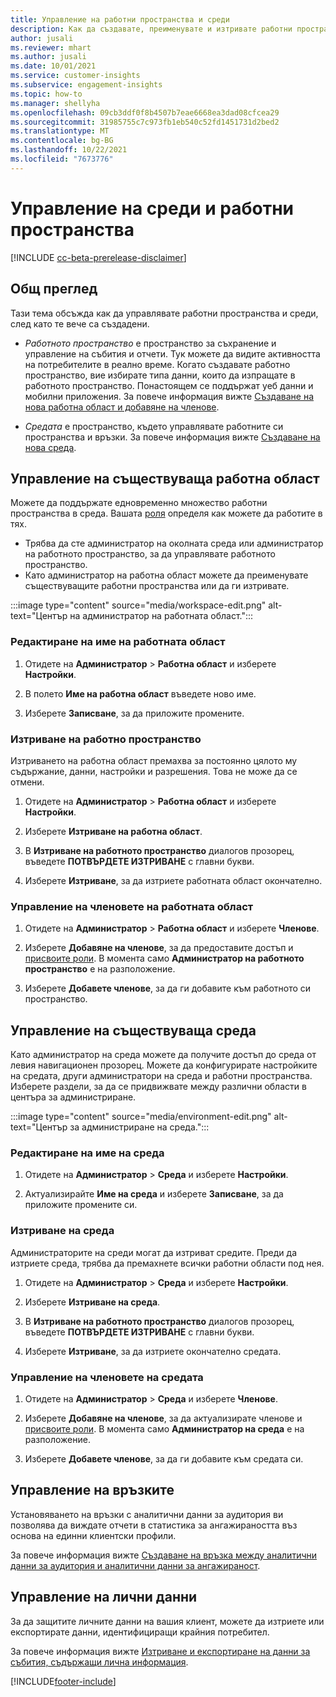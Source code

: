 ```yaml
---
title: Управление на работни пространства и среди
description: Как да създавате, преименувате и изтривате работни пространства и среди.
author: jusali
ms.reviewer: mhart
ms.author: jusali
ms.date: 10/01/2021
ms.service: customer-insights
ms.subservice: engagement-insights
ms.topic: how-to
ms.manager: shellyha
ms.openlocfilehash: 09cb3ddf0f8b4507b7eae6668ea3dad08cfcea29
ms.sourcegitcommit: 31985755c7c973fb1eb540c52fd1451731d2bed2
ms.translationtype: MT
ms.contentlocale: bg-BG
ms.lasthandoff: 10/22/2021
ms.locfileid: "7673776"
---
```

# <a name="manage-environments-and-workspaces"></a>Управление на среди и работни пространства

[!INCLUDE [cc-beta-prerelease-disclaimer](includes/cc-beta-prerelease-disclaimer.md)]

## <a name="overview"></a>Общ преглед

Тази тема обсъжда как да управлявате работни пространства и среди, след като те вече са създадени. 

- *Работното пространство* е пространство за съхранение и управление на събития и отчети. Тук можете да видите активността на потребителите в реално време. Когато създавате работно пространство, вие избирате типа данни, които да изпращате в работното пространство. Понастоящем се поддържат уеб данни и мобилни приложения. За повече информация вижте [Създаване на нова работна област и добавяне на членове](create-workspace.md).

- *Средата* е пространство, където управлявате работните си пространства и връзки. За повече информация вижте [Създаване на нова среда](create-new-environment.md).

## <a name="manage-an-existing-workspace"></a>Управление на съществуваща работна област

Можете да поддържате едновременно множество работни пространства в среда. Вашата [роля](user-roles.md) определя как можете да работите в тях. 

 - Трябва да сте администратор на околната среда или администратор на работното пространство, за да управлявате работното пространство.
 - Като администратор на работна област можете да преименувате съществуващите работни пространства или да ги изтривате. 

:::image type="content" source="media/workspace-edit.png" alt-text="Център на администратор на работната област.":::

### <a name="edit-a-workspace-name"></a>Редактиране на име на работната област

1. Отидете на **Администратор** > **Работна област** и изберете **Настройки**.

1. В полето **Име на работна област** въведете ново име.

1. Изберете **Записване**, за да приложите промените.

### <a name="delete-a-workspace"></a>Изтриване на работно пространство

Изтриването на работна област премахва за постоянно цялото му съдържание, данни, настройки и разрешения. Това не може да се отмени.

1. Отидете на **Администратор** > **Работна област** и изберете **Настройки**.

1. Изберете **Изтриване на работна област**. 

1. В **Изтриване на работното пространство** диалогов прозорец, въведете **ПОТВЪРДЕТЕ ИЗТРИВАНЕ** с главни букви. 

1. Изберете **Изтриване**, за да изтриете работната област окончателно.

### <a name="manage-workspace-members"></a>Управление на членовете на работната област

1. Отидете на **Администратор** > **Работна област** и изберете **Членове**.

1. Изберете **Добавяне на членове**, за да предоставите достъп и [присвоите роли](user-roles.md). В момента само **Администратор на работното пространство** е на разположение.

1. Изберете **Добавете членове**, за да ги добавите към работното си пространство.

## <a name="manage-an-existing-environment"></a>Управление на съществуваща среда

Като администратор на среда можете да получите достъп до среда от левия навигационен прозорец. Можете да конфигурирате настройките на средата, други администратори на среда и работни пространства. Изберете раздели, за да се придвижвате между различни области в центъра за администриране.

:::image type="content" source="media/environment-edit.png" alt-text="Център за администриране на среда.":::

### <a name="edit-an-environment-name"></a>Редактиране на име на среда

1. Отидете на **Администратор** > **Среда** и изберете **Настройки**.

1. Актуализирайте **Име на среда** и изберете **Записване**, за да приложите промените си.

### <a name="delete-an-environment"></a>Изтриване на среда

Администраторите на среди могат да изтриват средите. Преди да изтриете среда, трябва да премахнете всички работни области под нея.

1. Отидете на **Администратор** > **Среда** и изберете **Настройки**.

1. Изберете **Изтриване на среда**. 

1. В **Изтриване на работното пространство** диалогов прозорец, въведете **ПОТВЪРДЕТЕ ИЗТРИВАНЕ** с главни букви. 

1. Изберете **Изтриване**, за да изтриете окончателно средата.

### <a name="manage-environment-members"></a>Управление на членовете на средата

1. Отидете на **Администратор** > **Среда** и изберете **Членове**.

1. Изберете **Добавяне на членове**, за да актуализирате членове и [присвоите роли](user-roles.md). В момента само **Администратор на среда** е на разположение.

1. Изберете **Добавете членове**, за да ги добавите към средата си.

## <a name="manage-connections"></a>Управление на връзките

Установяването на връзки с аналитични данни за аудитория ви позволява да виждате отчети в статистика за ангажираността въз основа на единни клиентски профили. 

За повече информация вижте [Създаване на връзка между аналитични данни за аудитория и аналитични данни за ангажираност](integrate-audience-insights-engagement-insights.md).

## <a name="manage-personal-data"></a>Управление на лични данни

За да защитите личните данни на вашия клиент, можете да изтриете или експортирате данни, идентифициращи крайния потребител.

За повече информация вижте [Изтриване и експортиране на данни за събития, съдържащи лична информация](../dsr-rights-requests.md#deleting-and-exporting-event-data-containing-end-user-identifiable-information).

[!INCLUDE[footer-include](../includes/footer-banner.md)]
